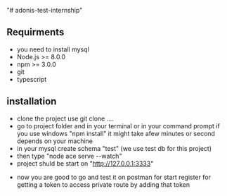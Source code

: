 "# adonis-test-internship" 

## Requirments
  * you need to install mysql 
  * Node.js >= 8.0.0
  * npm >= 3.0.0
  * git
  * typescript


## installation
  * clone the project use git clone ....
  * go to project folder and in your terminal or in your command prompt if you use windows "npm install" it might take afew minutes or second depends on your machine
  * in your mysql create schema "test" (we use test db for this project)
  * then type "node ace serve --watch" 
  * project shuld be start on "http://127.0.0.1:3333"
  
  - now you are good to go and test it on postman for start register for getting a token 
  to access private route by adding that token
